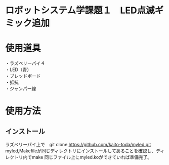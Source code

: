 # ロボットシステム学課題１　LED点滅ギミック追加  
# 使用道具　　
・ラズベリーパイ４  
・LED（青）  
・ブレッドボード  
・抵抗  
・ジャンパー線  
# 使用方法  
## インストール  
ラズベリーパイ上で　git clone https://github.com/kaito-toda/myled.git
myled,Makefileが同じディレクトリにインストールしてあることを確認し、ディレクトリ内でmake
同じファイル上にmyled.koができていれば準備完了。
